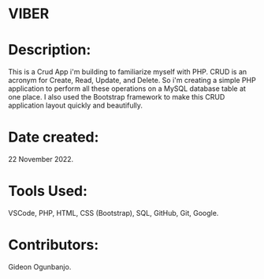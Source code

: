 # VIBER
# Description:
This is a Crud App i'm building to familiarize myself with PHP. CRUD is an acronym for Create, Read, Update, and Delete. So i'm creating a simple PHP application to perform all these operations on a MySQL database table at one place.
I also used the Bootstrap framework to make this CRUD application layout quickly and beautifully.

# Date created: 
22 November 2022.

# Tools Used: 
VSCode, PHP, HTML, CSS (Bootstrap), SQL, GitHub, Git, Google.

# Contributors: 
Gideon Ogunbanjo.
